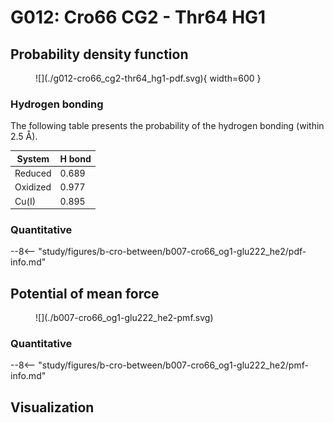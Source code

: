 # G012: Cro66 CG2 - Thr64 HG1

## Probability density function

<figure markdown>
![](./g012-cro66_cg2-thr64_hg1-pdf.svg){ width=600 }
</figure>

### Hydrogen bonding

The following table presents the probability of the hydrogen bonding (within 2.5 Å).

| System | H bond |
| ------ | ------ |
| Reduced | 0.689 |
| Oxidized | 0.977 |
| Cu(I) | 0.895 |

### Quantitative

--8<-- "study/figures/b-cro-between/b007-cro66_og1-glu222_he2/pdf-info.md"

## Potential of mean force

<figure markdown>
![](./b007-cro66_og1-glu222_he2-pmf.svg)
</figure>

### Quantitative

--8<-- "study/figures/b-cro-between/b007-cro66_og1-glu222_he2/pmf-info.md"

## Visualization

<div id="b003-view" class="mol-container"></div>

<script>
document.addEventListener('DOMContentLoaded', (event) => {
    const viewer = molstar.Viewer.create('b003-view', {
        layoutIsExpanded: false,
        layoutShowControls: false,
        layoutShowRemoteState: false,
        layoutShowSequence: true,
        layoutShowLog: false,
        layoutShowLeftPanel: false,
        viewportShowExpand: true,
        viewportShowSelectionMode: true,
        viewportShowAnimation: false,
        pdbProvider: 'rcsb',
    }).then(viewer => {
        // viewer.loadStructureFromUrl("/analysis/005-rogfp-glh-md/data/traj/frame_106403.pdb", "pdb");
        viewer.loadSnapshotFromUrl("/misc/002-molstar-states/b003.molj", "molj");
    });
});
</script>
